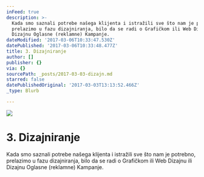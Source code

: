 ```yaml
---
inFeed: true
description: >-
  Kada smo saznali potrebe našega klijenta i istražili sve što nam je potrebno,
  prelazimo u fazu dizajniranja, bilo da se radi o Grafičkom ili Web Dizajnu ili
  Dizajnu Oglasne (reklamne) Kampanje.
dateModified: '2017-03-06T10:33:47.530Z'
datePublished: '2017-03-06T10:33:48.477Z'
title: 3. Dizajniranje
author: []
publisher: {}
via: {}
sourcePath: _posts/2017-03-03-dizajn.md
starred: false
datePublishedOriginal: '2017-03-03T13:13:52.466Z'
_type: Blurb

---
```

![](https://the-grid-user-content.s3-us-west-2.amazonaws.com/7838f4a1-8662-4a3a-9f3c-564bdd3e3b0c.jpg)

# 3\. Dizajniranje

Kada smo saznali potrebe našega klijenta i istražili sve što nam je potrebno, prelazimo u fazu dizajniranja, bilo da se radi o Grafičkom ili Web Dizajnu ili Dizajnu Oglasne (reklamne) Kampanje.